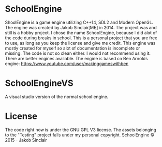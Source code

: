 # SchoolEngine
ShoolEngine is a game engine utilizing C++14, SDL2 and Modern OpenGL. The engine was created by Jakob Sinclair[ME] in 2014.
The project was and still is a hobby project. I chose the name SchoolEngine, because I did alot of the code during breaks in school.
This is a personal project that you are free to use, as long as you keep the license and give me credit. This engine was mostly created for myself so alot of documentation is incomplete or missing.
The code is not so clean either. I would not recommend using it. There are better engines avaliable.
The engine is based on Ben Arnolds engine: https://www.youtube.com/user/makinggameswithben

# SchoolEngineVS
A visual studio version of the normal school engine.

# License
The code right now is under the GNU GPL V3 license.
The assets belonging to the "Testing" project falls under my personal copyright.
SchoolEngine © 2015 - Jakob Sinclair
